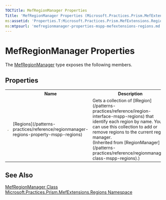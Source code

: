 ```yaml
---
TOCTitle: MefRegionManager Properties
Title: 'MefRegionManager Properties (Microsoft.Practices.Prism.MefExtensions.Regions)'
ms:assetid: 'Properties.T:Microsoft.Practices.Prism.MefExtensions.Regions.MefRegionManager'
ms:mtpsurl: 'mefregionmanager-properties-mspp-mefextensions-regions.md'
---
```


# MefRegionManager Properties

The [MefRegionManager](/patterns-practices/reference/mefregionmanager-class-mspp-mefextensions-regions) type exposes the following members.

## Properties

<table>
<colgroup>
<col width="20%" />
<col width="40%" />
<col width="40%" />
</colgroup>

<tbody>
<tr>
<th>
							&nbsp;
						</th>
<th>Name</th>
<th>Description</th>
</tr>
<tr>
<td>

![Public property](/patterns-practices/reference/images/pubproperty.gif)
</td>
<td>
[Regions](/patterns-practices/reference/regionmanager-regions-property-mspp-regions)
</td>
<td>
<div>
Gets a collection of [IRegion](/patterns-practices/reference/iregion-interface-mspp-regions) that identify each region by name. You can use this collection to add or remove regions to the current region manager.
</div> (Inherited from [RegionManager](/patterns-practices/reference/regionmanager-class-mspp-regions).)</td>
</tr>
</tbody>
</table>

## See Also

[MefRegionManager Class](/patterns-practices/reference/mefregionmanager-class-mspp-mefextensions-regions)<br/>
[Microsoft.Practices.Prism.MefExtensions.Regions Namespace](/patterns-practices/reference/mspp-mefextensions-regions-namespace)<br/>
